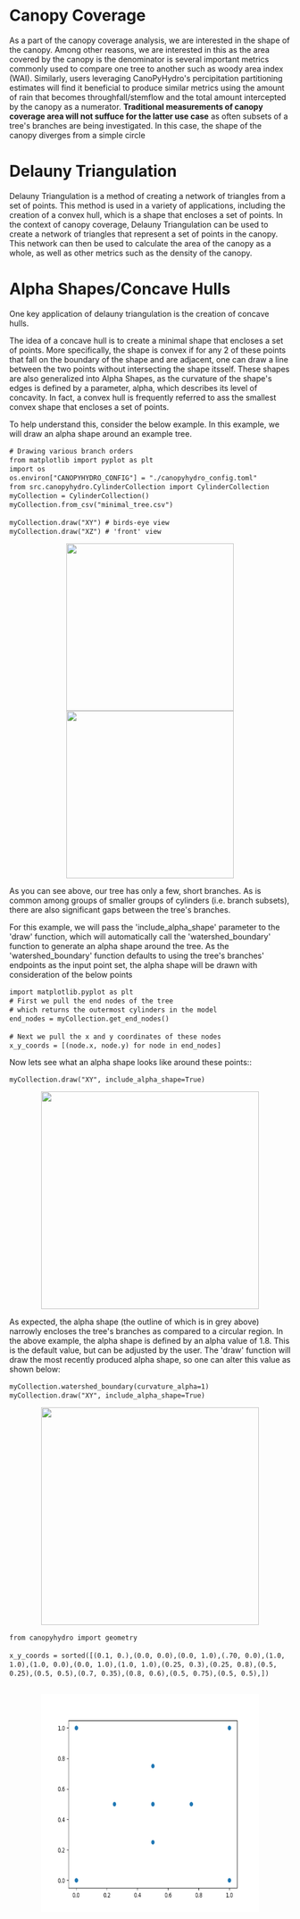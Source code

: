 
<head>
   <meta charset=utf-8 />
   <title></title>
   <style>
    div.container {
      display:inline-block;
    }

    p {
      text-align:center;
    }

    img {
      display: block;
      margin-left: auto;
      margin-right: auto;
    }

    figcaption {
      font-size: 10px;
      text-align:center;
    }
   </style>
</head>

# Canopy Coverage
As a part of the canopy coverage analysis, we are interested in the shape of the canopy. Among other reasons, we are interested in this as the area covered by the canopy is the denominator is several important metrics commonly used to compare one tree to another such as woody area index (WAI). Similarly, users leveraging CanoPyHydro's percipitation partitioning estimates will find it beneficial to produce similar metrics using the amount of rain that becomes throughfall/stemflow and the total amount intercepted by the canopy as a numerator.
**Traditional measurements of canopy coverage area will not suffuce for the latter use case** as often subsets of a tree's branches are being investigated. In this case, the shape of the canopy diverges from a simple circle

# Delauny Triangulation
Delauny Triangulation is a method of creating a network of triangles from a set of points. This method is used in a variety of applications, including the creation of a convex hull, which is a shape that encloses a set of points. In the context of canopy coverage, Delauny Triangulation can be used to create a network of triangles that represent a set of points in the canopy. This network can then be used to calculate the area of the canopy as a whole, as well as other metrics such as the density of the canopy.

# Alpha Shapes/Concave Hulls
One key application of delauny triangulation is the creation of concave hulls.

The idea of a concave hull is to create a minimal shape that encloses a set of points. More specifically, the shape is convex if for any 2 of these points that fall on the boundary of the shape and are adjacent, one can draw a line between the two points without intersecting the shape itsself. These shapes are also generalized into Alpha Shapes, as the curvature of the shape's edges is defined by a parameter, alpha, which describes its level of concavity. In fact, a convex hull is frequently referred to ass the smallest convex shape that encloses a set of points.

To help understand this, consider the below example. In this example, we will draw an alpha shape around an example tree.

```{python}
# Drawing various branch orders
from matplotlib import pyplot as plt
import os
os.environ["CANOPYHYDRO_CONFIG"] = "./canopyhydro_config.toml"
from src.canopyhydro.CylinderCollection import CylinderCollection
myCollection = CylinderCollection()
myCollection.from_csv("minimal_tree.csv")

myCollection.draw("XY") # birds-eye view
myCollection.draw("XZ") # 'front' view
```

<div class="container">
    <img src="./imgs/minimal_tree_XZ_hull_tutorial.png" height="300" width="300">
    <img src="./imgs/minimal_tree_XY_hull_tutorial.png" height="300" width="300">
</p>

As you can see above, our tree has only a few, short branches. As is common among groups of smaller groups of cylinders (i.e. branch subsets), there are also significant gaps between the tree's branches.

For this example, we will pass the 'include_alpha_shape' parameter to the 'draw' function, which will automatically call the 'watershed_boundary' function to generate an alpha shape around the tree. As the 'watershed_boundary' function defaults to using the tree's branches' endpoints as the input point set, the alpha shape will be drawn with consideration of the below points

```{python}
import matplotlib.pyplot as plt
# First we pull the end nodes of the tree
# which returns the outermost cylinders in the model
end_nodes = myCollection.get_end_nodes()

# Next we pull the x and y coordinates of these nodes
x_y_coords = [(node.x, node.y) for node in end_nodes]

```


 Now lets see what an alpha shape looks like around these points::

```{python}
myCollection.draw("XY", include_alpha_shape=True)
```
<p align="center">
    <img src="./imgs/minimal_tree_alphashape.png" height="390" width="390">
</p>
<p>
As expected, the alpha shape (the outline of which is in grey above) narrowly encloses the tree's branches as compared to a circular region. In the above example, the alpha shape is defined by an alpha value of 1.8. This is the default value, but can be adjusted by the user. The 'draw' function will draw the most recently produced alpha shape, so one can alter this value as shown below:
</p>

```{python}
myCollection.watershed_boundary(curvature_alpha=1)
myCollection.draw("XY", include_alpha_shape=True)
```
<p align="center">
    <img src="./imgs/minimal_tree_low_alpha_XY_hull_tutorial.png" height="390" width="390">
</p>

```{python}
from canopyhydro import geometry

x_y_coords = sorted([(0.1, 0.),(0.0, 0.0),(0.0, 1.0),(.70, 0.0),(1.0, 1.0),(1.0, 0.0),(0.0, 1.0),(1.0, 1.0),(0.25, 0.3),(0.25, 0.8),(0.5, 0.25),(0.5, 0.5),(0.7, 0.35),(0.8, 0.6),(0.5, 0.75),(0.5, 0.5),])


```

<p align="center">
    <img src="./imgs/alpha_shape_scatter.png" height="390" width="390">
</p>



```{python}
```
